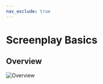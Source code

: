 ```yaml
---
nav_exclude: true
---
```


# Screenplay Basics
## Overview
![Overview]("docs/images/screenplay_overview.png")